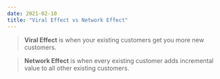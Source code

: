 ```yaml
---
date: 2021-02-10
title: "Viral Effect vs Network Effect"
---
```


> **Viral Effect** is when your existing customers get you more new customers.

> **Network Effect** is when every existing customer adds incremental value to all other existing customers.